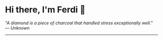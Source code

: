 <h1>Hi there, I'm Ferdi 👋</h1>

<p><em>
  "A diamond is a piece of charcoal that handled stress exceptionally well." — Unknown
</em></p>

---
